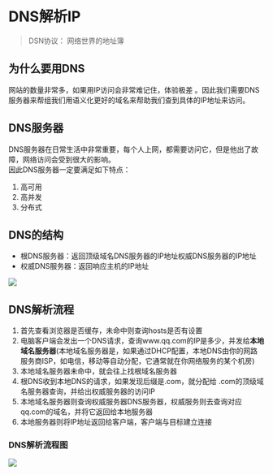 # DNS解析IP

> DSN协议： 网络世界的地址簿

## 为什么要用DNS

网站的数量非常多，如果用IP访问会非常难记住，体验极差
。因此我们需要DNS服务器来帮组我们用语义化更好的域名来帮助我们查到具体的IP地址来访问。

## DNS服务器

DNS服务器在日常生活中非常重要，每个人上网，都需要访问它，但是他出了故障，网络访问会受到很大的影响。
<br/>
因此DNS服务器一定要满足如下特点：

1. 高可用
2. 高并发
3. 分布式

## DNS的结构

* 根DNS服务器：返回顶级域名DNS服务器的IP地址权威DNS服务器的IP地址
* 权威DNS服务器：返回响应主机的IP地址

![](https://blog-1253253332.cos.ap-guangzhou.myqcloud.com/images/dns-struct.webp)

## DNS解析流程

1. 首先查看浏览器是否缓存，未命中则查询hosts是否有设置
2. 电脑客户端会发出一个DNS请求，查询www.qq.com的IP是多少，并发给**本地域名服务器**(本地域名服务器是，如果通过DHCP配置，本地DNS由你的网路服务商ISP，如电信，移动等自动分配，它通常就在你网络服务的某个机房)
3. 本地域名服务器未命中，就会往上找根域名服务器
4. 根DNS收到本地DNS的请求，如果发现后缀是.com，就分配给 .com的顶级域名服务器查询，并给出权威服务器的访问IP
5. 本地域名服务器则查询权威服务器DNS服务器，权威服务则去查询对应qq.com的域名，并将它返回给本地服务器
6. 本地服务器则将IP地址返回给客户端，客户端与目标建立连接

### DNS解析流程图

![](https://blog-1253253332.cos.ap-guangzhou.myqcloud.com/images/dns-working.webp)
